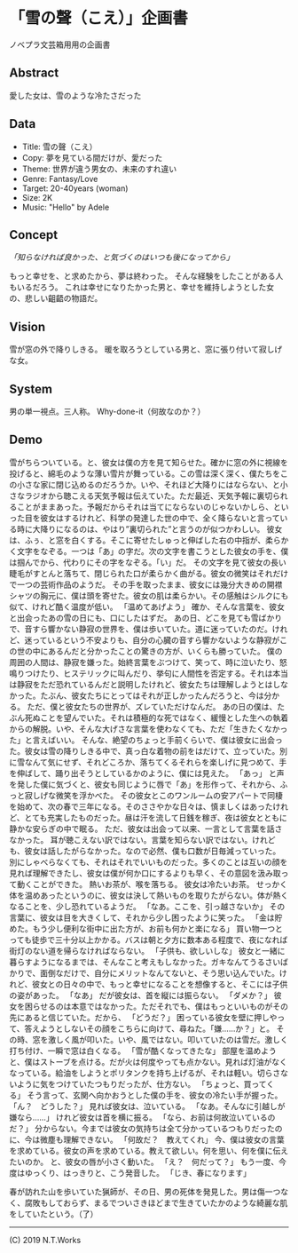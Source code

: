 # 「雪の聲（こえ）」企画書

ノベプラ文芸箱用用の企画書

## Abstract

愛した女は、雪のような冷たさだった

## Data

- Title: 雪の聲（こえ）
- Copy: 夢を見ている間だけが、愛だった
- Theme: 世界が違う男女の、未来のすれ違い
- Genre: Fantasy/Love
- Target: 20-40years (woman)
- Size: 2K
- Music: "Hello" by Adele

## Concept

_「知らなければ良かった、と気づくのはいつも後になってから」_

もっと幸せを、と求めたから、夢は終わった。
そんな経験をしたことがある人もいるだろう。
これは幸せになりたかった男と、幸せを維持しようとした女の、悲しい齟齬の物語だ。

## Vision

雪が窓の外で降りしきる。
暖を取ろうとしている男と、窓に張り付いて寂しげな女。

## System

男の単一視点。三人称。
Why-done-it（何故なのか？）

## Demo

雪がちらついている。と、彼女は僕の方を見て知らせた。確かに窓の外に視線を投げると、綿毛のような薄い雪片が舞っている。この雪は深く深く、僕たちをこの小さな家に閉じ込めるのだろうか。いや、それほど大降りにはならない、と小さなラジオから聴こえる天気予報は伝えていた。ただ最近、天気予報に裏切られることがままあった。予報だからそれは当てにならないのじゃないかしら、といった目を彼女はするけれど、科学の発達した世の中で、全く降らないと言っている時に大降りになるのは、やはり”裏切られた”と言うのが似つかわしい。
彼女は、ふぅ、と窓を白くする。そこに寄せたしゅっと伸ばした右の中指が、柔らかく文字をなぞる。一つは「あ」の字だ。次の文字を書こうとした彼女の手を、僕は掴んでから、代わりにその字をなぞる。「い」だ。
その文字を見て彼女の長い睫毛がすとんと落ちて、閉じられた口が柔らかく曲がる。彼女の微笑はそれだけで一つの芸術作品のようだ。
その手を取ったまま、彼女には幾分大きめの開襟シャツの胸元に、僕は頭を寄せた。彼女の肌は柔らかい。その感触はシルクにも似て、けれど酷く温度が低い。
「温めてあげよう」
確か、そんな言葉を、彼女と出会ったあの雪の日にも、口にしたはずだ。
あの日、どこを見ても雪ばかりで、音すら響かない静寂の世界を、僕は歩いていた。道に迷っていたのだ。けれど、迷っているという不安よりも、自分の心臓の音すら響かないような静寂がこの世の中にあるんだと分かったことの驚きの方が、いくらも勝っていた。
僕の周囲の人間は、静寂を嫌った。始終言葉をぶつけて、笑って、時に泣いたり、怒鳴りつけたり、ヒステリックに叫んだり、挙句に人間性を否定する。それは本当は静寂をただ恐れているんだと説明したけれど、彼女たちは理解しようとはしなかった。たぶん、彼女たちにとってはそれが正しかったんだろうと、今は分かる。
ただ、僕と彼女たちの世界が、ズレていただけなんだ。
あの日の僕は、たぶん死ぬことを望んでいた。それは積極的な死ではなく、緩慢とした生への執着からの解脱。いや、そんな大げさな言葉を使わなくても、ただ「生きたくなかった」と言えばいい。
そんな、絶望のちょっと手前くらいで、僕は彼女に出会った。彼女は雪の降りしきる中で、真っ白な着物の前をはだけて、立っていた。別に雪なんて気にせず、それどころか、落ちてくるそれらを楽しげに見つめて、手を伸ばして、踊り出そうとしているかのように、僕には見えた。
「あっ」
と声を発した僕に気づくと、彼女も同じように唇で「あ」を形作って、それから、ふっと寂しげな微笑を浮かべた。
その彼女とこのワンルームの安アパートで同棲を始めて、次の春で三年になる。そのささやかな日々は、慎ましくはあったけれど、とても充実したものだった。昼は汗を流して日銭を稼ぎ、夜は彼女とともに静かな安らぎの中で眠る。
ただ、彼女は出会って以来、一言として言葉を話さなかった。
耳が聴こえない訳ではない。言葉を知らない訳ではない。けれども、彼女は話したがらなかった。なので必然、僕も口数が日毎減っていった。
別にしゃべらなくても、それはそれでいいものだった。多くのことは互いの顔を見れば理解できたし、彼女は僕が何か口にするよりも早く、その意図を汲み取って動くことができた。
熱いお茶が、喉を落ちる。
彼女は冷たいお茶。
せっかく体を温めあったというのに、彼女は決して熱いものを取りたがらない。体が熱くなることを、少し恐れているようだ。
「なあ。ここを、引っ越さないか」
その言葉に、彼女は目を大きくして、それから少し困ったように笑った。
「金は貯めた。もう少し便利な街中に出た方が、お前も何かと楽になる」
買い物一つとっても徒歩で三十分以上かかる。バスは朝と夕方に数本ある程度で、夜になれば街灯のない道を帰らなければならない。
「子供も、欲しいしな」
彼女と一緒に暮らすようになるまでは、そんなこと考えもしなかった。ガキなんてうるさいばかりで、面倒なだけで、自分にメリットなんてないと、そう思い込んでいた。けれど、彼女との日々の中で、もっと幸せになることを想像すると、そこには子供の姿があった。
「なあ」
だが彼女は、首を縦には振らない。
「ダメか？」
彼女を困らせるのは本意ではなかった。ただそれでも、僕はもっといいものがその先にあると信じていた。だから、
「どうだ？」
困っている彼女を壁に押しやって、答えようとしないその顔をこちらに向けて、尋ねた。「嫌……か？」と。
その時、窓を激しく風が叩いた。いや、風ではない。叩いていたのは雪だ。激しく打ち付け、一瞬で窓は白くなる。
「雪が酷くなってきたな」
部屋を温めようと、僕はストーブを点ける。だが火は何度やっても点かない。見れば灯油がなくなっている。給油をしようとポリタンクを持ち上げるが、それは軽い。切らさないように気をつけていたつもりだったが、仕方ない。
「ちょっと、買ってくる」
そう言って、玄関へ向かおうとした僕の手を、彼女の冷たい手が握った。
「ん？　どうした？」
見れば彼女は、泣いている。
「なあ。そんなに引越しが嫌なら……」
けれど彼女は首を横に振る。
「なら、お前は何故泣いているのだ？」
分からない。今までは彼女の気持ちは全て分かっているつもりだったのに、今は微塵も理解できない。
「何故だ？　教えてくれ」
今、僕は彼女の言葉を求めている。彼女の声を求めている。教えて欲しい。何を思い、何を僕に伝えたいのか。
と、彼女の唇が小さく動いた。
「え？　何だって？」
もう一度、今度はゆっくり、はっきりと、こう発音した。
「じき、春になります」

春が訪れた山を歩いていた猟師が、その日、男の死体を発見した。男は傷一つなく、腐敗もしておらず、まるでついさきほどまで生きていたかのような綺麗な肌をしていたという。（了）

---
(C) 2019 N.T.Works
